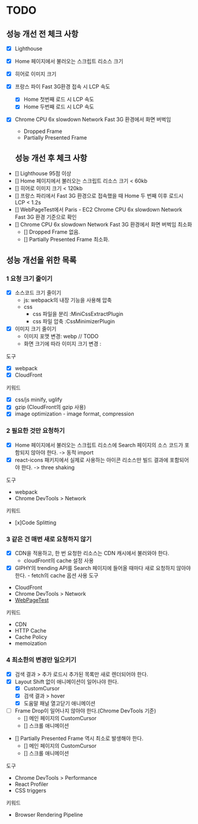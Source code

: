 # TODO

## 성능 개선 전 체크 사항

- [x] Lighthouse
- [x] Home 페이지에서 불러오는 스크립트 리소스 크기
- [x] 히어로 이미지 크기
- [x] 프랑스 파이 Fast 3G환경 접속 시 LCP 속도
  - [x] Home 첫번째 로드 시 LCP 속도
  - [x] Home 두번째 로드 시 LCP 속도
- [x] Chrome CPU 6x slowdown Network Fast 3G 환경에서 화면 버벅임

  - Dropped Frame
  - Partially Presented Frame

  ## 성능 개선 후 체크 사항

- [] Lighthouse 95점 이상
- [] Home 페이지에서 불러오는 스크립트 리소스 크기 < 60kb
- [] 히어로 이미지 크기 < 120kb
- [] 프랑스 파리에서 Fast 3G 환경으로 접속했을 때 Home 두 번째 이후 로드시 LCP < 1.2s
- [] WebPageTest에서 Paris - EC2 Chrome CPU 6x slowdown Network Fast 3G 환경 기준으로 확인
- [] Chrome CPU 6x slowdown Network Fast 3G 환경에서 화면 버벅임 최소화
  - [] Dropped Frame 없음.
  - [] Partially Presented Frame 최소화.

## 성능 개선을 위한 목록

### 1 요청 크기 줄이기

- [x] 소스코드 크기 줄이기
  - js: webpack의 내장 기능을 사용해 압축
  - css
    - css 파일을 분리 :MiniCssExtractPlugin
    - css 파일 압축 :CssMinimizerPlugin
- [x] 이미지 크기 줄이기
  - 이미지 포맷 변경: webp
    // TODO
  - 화면 크기에 따라 이미지 크기 변경 :

도구

- [x] webpack
- [x] CloudFront

키워드

- [x] css/js minify, uglify
- [x] gzip (CloudFront의 gzip 사용)
- [x] image optimization - image format, compression

### 2 필요한 것만 요청하기

- [x] Home 페이지에서 불러오는 스크립트 리소스에 Search 페이지의 소스 코드가 포함되지 않아야 한다. -> 동적 import
- [x] react-icons 패키지에서 실제로 사용하는 아이콘 리소스만 빌드 결과에 포함되어야 한다. -> three shaking

도구

- webpack
- Chrome DevTools > Network

키워드

- [x]Code Splitting

### 3 같은 건 매번 새로 요청하지 않기

- [x] CDN을 적용하고, 한 번 요청한 리소스는 CDN 캐시에서 불러와야 한다.
  - cloudFront의 cache 설정 사용
- [x] GIPHY의 trending API를 Search 페이지에 들어올 때마다 새로 요청하지 않아야 한다. - fetch의 cache 옵션 사용
      도구

- CloudFront
- Chrome DevTools > Network
- [WebPageTest](https://www.webpagetest.org/)

키워드

- CDN
- HTTP Cache
- Cache Policy
- memoization

### 4 최소한의 변경만 일으키기

- [x] 검색 결과 > 추가 로드시 추가된 목록만 새로 렌더되어야 한다.
- [x] Layout Shift 없이 애니메이션이 일어나야 한다.
  - [x] CustomCursor
  - [x] 검색 결과 > hover
  - [x] 도움말 패널 열고닫기 애니메이션
- [ ] Frame Drop이 일어나지 않아야 한다.(Chrome DevTools 기준)
  - [] 메인 페이지의 CustomCursor
  - [] 스크롤 애니메이션
- [] Partially Presented Frame 역시 최소로 발생해야 한다.
  - [] 메인 페이지의 CustomCursor
  - [] 스크롤 애니메이션

도구

- Chrome DevTools > Performance
- React Profiler
- CSS triggers

키워드

- Browser Rendering Pipeline
